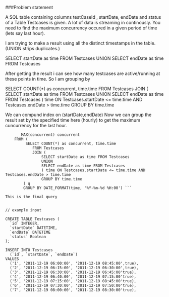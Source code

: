 ###Problem statement

A SQL table containing columns testCaseId , startDate, endDate and status of a Table Testcases is given.
A lot of data is streaming in continously. You need to find the maximum concurrency occured in a given period of time (lets say last hour).


I am trying to make a result using all the distinct timestamps in the table. (UNION strips duplicates.)

 SELECT startDate as time FROM Testcases
 UNION 
 SELECT endDate as time FROM Testcases

 After getting the result i can see how many testcases are active/running at these points in time. So I am grouping by 

SELECT COUNT(*) as concurrent, time.time
FROM Testcases 
JOIN (
    SELECT startDate as time FROM Testcases
    UNION 
    SELECT endDate as time FROM Testcases
) time ON Testcases.startDate <= time.time AND Testcases.endDate > time.time
GROUP BY time.time

We can compund index on (startDate,endDate) 
Now we can group the result set by the specified time here (hourly) to get the maximum cuncurrency for the last hour.

```SELECT DATE_FORMAT(time, '%Y-%m-%d %H:00') hour_beginning,
       MAX(concurrent) concurrent
    FROM (
         SELECT COUNT(*) as concurrent, time.time
            FROM Testcases 
            JOIN (
                SELECT startDate as time FROM Testcases
                UNION 
                SELECT endDate as time FROM Testcases
                ) time ON Testcases.startDate <= time.time AND Testcases.endDate > time.time
                GROUP BY time.time
        ) q
        GROUP BY DATE_FORMAT(time, '%Y-%m-%d %H:00') ```

This is the final query


// example input

CREATE TABLE Testcases (
  `id` INTEGER,
  `startDate` DATETIME,
  `endDate` DATETIME
  `status` Boolean
);

INSERT INTO Testcases
  (`id`, `startDate`, `endDate`)
VALUES
  ('1', '2011-12-19 06:00:00', '2011-12-19 08:45:00',true),
  ('2', '2011-12-19 06:15:00', '2011-12-19 06:30:00',true),
  ('3', '2011-12-19 06:30:00', '2011-12-19 06:45:00'true),
  ('4', '2011-12-19 06:40:00', '2011-12-19 07:15:00'true),
  ('5', '2011-12-19 07:15:00', '2011-12-19 08:45:00'true),
  ('6', '2011-12-19 07:30:00', '2011-12-19 07:50:00'true),
  ('7', '2011-12-19 08:00:00', '2011-12-19 08:30:00'true),










